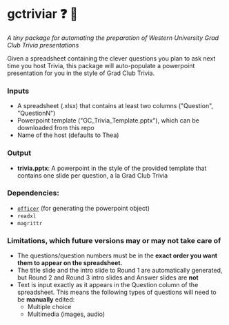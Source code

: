 # gctriviar :question: :beers:
*A tiny package for automating the preparation of Western University Grad Club Trivia presentations*

Given a spreadsheet containing the clever questions you plan to ask next time you host Trivia, this package will auto-populate a powerpoint presentation for you in the style of Grad Club Trivia.

### Inputs
- A spreadsheet (.xlsx) that contains at least two columns ("Question", "QuestionN")
- Powerpoint template ("GC_Trivia_Template.pptx"), which can be downloaded from this repo
- Name of the host (defaults to Thea)

### Output
- **trivia.pptx**: A powerpoint in the style of the provided template that contains one slide per question, a la Grad Club Trivia

### Dependencies:
- [`officer`](https://cran.r-project.org/web/packages/officer/) (for generating the powerpoint object)
- `readxl`
- `magrittr`

### Limitations, which future versions may or may not take care of
- The questions/question numbers must be in the **exact order you want them to appear on the spreadsheet.**
- The title slide and the intro slide to Round 1 are automatically generated, but Round 2 and Round 3 intro slides and Answer slides are **not**
- Text is input exactly as it appears in the Question column of the spreadsheet. This means the following types of questions will need to be **manually** edited:
  - Multiple choice
  - Multimedia (images, audio)


